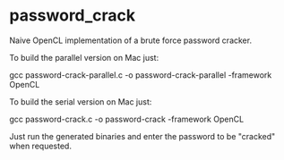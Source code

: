 # password_crack
Naive OpenCL implementation of a brute force password cracker.

To build the parallel version on Mac just:

gcc password-crack-parallel.c -o password-crack-parallel -framework OpenCL

To build the serial version on Mac just:

gcc password-crack.c -o password-crack -framework OpenCL

Just run the generated binaries and enter the password to be "cracked" when requested.
